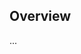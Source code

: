 <!-- Note: Please must use one of our issue templates to file an issue! 🛑 -->
<!-- 👉 https://github.com/JoshuaKGoldberg/eslint-fix-utils/issues/new/choose 👈 -->
<!-- **Issues that should have been filed with a template will be closed without action, and we will ask you to use a template.** -->

<!-- This blank issue template is only for issues that don't fit any of the templates. -->

## Overview

...

